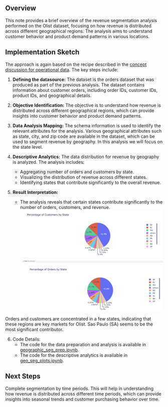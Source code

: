## Overview
This note provides a brief overview of the revenue segmentation analysis performed on the Olist dataset, focusing on how revenue is distributed across different geographical regions. The analysis aims to understand customer behavior and product demand patterns in various locations.

## Implementation Sketch
The approach is again based on the recipe described in the [concept discussion for operational data](../concept_discussion/operational_data_prep.md). The key steps include:

1. **Defining the datasource:** The dataset is the orders dataset that was produced as part of the previous analysis. The dataset contains information about customer orders, including order IDs, customer IDs, product IDs, and geographical details.
2. **Objective Identification:** The objective is to understand how revenue is distributed across different geographical regions, which can provide insights into customer behavior and product demand patterns.
3. **Data Analysis Mapping:** The schema information is used to identify the relevant attributes for the analysis. Various geographical attributes such as state, city, and zip code are available in the dataset, which can be used to segment revenue by geography. In this analysis we will focus on the state level.
4. **Descriptive Analytics:** The data distribution for revenue by geography is analyzed. The analysis includes:
   - Aggregating number of orders and customers by state.
   - Visualizing the distribution of revenue across different states.
   - Identifying states that contribute significantly to the overall revenue.

5. **Result Interpretation:**
   - The analysis reveals that certain states contribute significantly to the number of orders, customers, and revenue.
  ![percentage of customers by state](../../images/pct_cust_by_state.png)
  ![percentage of orders by state](../../images/pct_orders_by_state.png)

  Orders and customers are concentrated in a few states, indicating that these regions are key markets for Olist. Sao Paulo (SA) seems to be the most significant contributor.

6. Code Details:
   - The code for the data preparation and analysis is available in [geographic_seg_prep.ipynb]([../notebooks/geographic_seg_prep.ipynb](https://github.com/rajivsam/descriptive_analytics/blob/main/notebooks/geographic_seg_prep.ipynb)).
   - The code for the descriptive analytics is available in [geo_seg_plots.ipynb](https://github.com/rajivsam/descriptive_analytics/blob/main/notebooks/geo_seg_plots.ipynb).

## Next Steps
Complete segmentation by time periods. This will help in understanding how revenue is distributed across different time periods, which can provide insights into seasonal trends and customer purchasing behavior over time.
